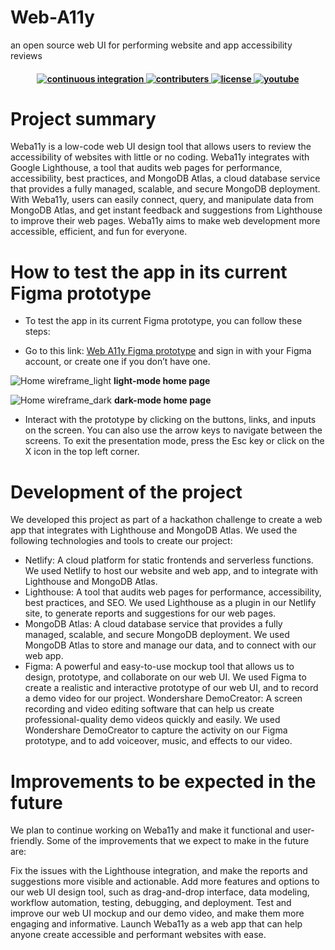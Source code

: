 # Web-A11y
an open source web UI for performing website and app accessibility reviews

<h4 align="center">
  <a href="https://github.com/dottymatrix/WebA11y/actions/workflows/ci.yml">
    <img src="https://img.shields.io/github/actions/workflow/status/amplication/amplication/ci.yml?branch=master&label=pipeline&style=flat-square" alt="continuous integration">
  </a>
  <a href="https://github.com/dottymatrix/WebA11y/graphs/contributors(https://github.com/dottymatrix/WebA11y/graphs/contributors)">
    <img src="https://img.shields.io/github/contributors-anon/amplication/amplication?color=yellow&style=flat-square" alt="contributers">
  </a>
  <a href="https://opensource.org/licenses/Apache-2.0">
    <img src="https://img.shields.io/badge/apache%202.0-blue.svg?style=flat-square&label=license" alt="license">
  </a>
  <a href="https://www.youtube.com/c/Amplicationcomhttps://www.youtube.com/@dottymatrix/videos">
    <img src="https://img.shields.io/badge/youtube-d95652.svg?style=flat-square&" alt="youtube">
  </a>
</h4>

# Project summary
Weba11y is a low-code web UI design tool that allows users to review the accessibility of websites with little or no coding. Weba11y integrates with Google Lighthouse, a tool that audits web pages for performance, accessibility, best practices, and MongoDB Atlas, a cloud database service that provides a fully managed, scalable, and secure MongoDB deployment. With Weba11y, users can easily connect, query, and manipulate data from MongoDB Atlas, and get instant feedback and suggestions from Lighthouse to improve their web pages. Weba11y aims to make web development more accessible, efficient, and fun for everyone.

# How to test the app in its current Figma prototype
- To test the app in its current Figma prototype, you can follow these steps:

- Go to this link: <a href="https://www.figma.com/proto/dP4GFkxhqALtqqzypZgWKc/WebA11y?page-id=1%3A31&type=design&node-id=9-2&viewport=585%2C7%2C0.11&t=PQoscQ1HO8oPrWpF-1&scaling=contain&starting-point-node-id=9%3A2&mode=design">Web A11y Figma prototype</a> and sign in with your Figma account, or create one if you don’t have one.

![Home wireframe_light](https://github.com/dottymatrix/Web-A11y/assets/102636953/d5f17083-7178-433a-8f9f-6ec2128b8168)
**light-mode home page**

![Home wireframe_dark](https://github.com/dottymatrix/Web-A11y/assets/102636953/caa1a075-9674-4e14-a89c-f3753fed7c6f)
**dark-mode home page**

- Interact with the prototype by clicking on the buttons, links, and inputs on the screen. You can also use the arrow keys to navigate between the screens.
To exit the presentation mode, press the Esc key or click on the X icon in the top left corner.

# Development of the project
We developed this project as part of a hackathon challenge to create a web app that integrates with Lighthouse and MongoDB Atlas. We used the following technologies and tools to create our project:

- Netlify: A cloud platform for static frontends and serverless functions. We used Netlify to host our website and web app, and to integrate with Lighthouse and MongoDB Atlas.
- Lighthouse: A tool that audits web pages for performance, accessibility, best practices, and SEO. We used Lighthouse as a plugin in our Netlify site, to generate reports and suggestions for our web pages.
- MongoDB Atlas: A cloud database service that provides a fully managed, scalable, and secure MongoDB deployment. We used MongoDB Atlas to store and manage our data, and to connect with our web app.
- Figma: A powerful and easy-to-use mockup tool that allows us to design, prototype, and collaborate on our web UI. We used Figma to create a realistic and interactive prototype of our web UI, and to record a demo video for our project.
Wondershare DemoCreator: A screen recording and video editing software that can help us create professional-quality demo videos quickly and easily. We used Wondershare DemoCreator to capture the activity on our Figma prototype, and to add voiceover, music, and effects to our video.

# Improvements to be expected in the future
We plan to continue working on Weba11y and make it functional and user-friendly. Some of the improvements that we expect to make in the future are:

Fix the issues with the Lighthouse integration, and make the reports and suggestions more visible and actionable.
Add more features and options to our web UI design tool, such as drag-and-drop interface, data modeling, workflow automation, testing, debugging, and deployment.
Test and improve our web UI mockup and our demo video, and make them more engaging and informative.
Launch Weba11y as a web app that can help anyone create accessible and performant websites with ease.
